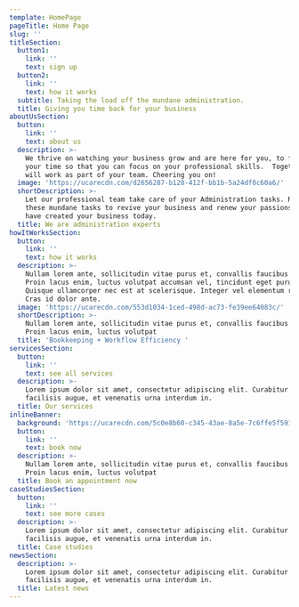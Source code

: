 ```yaml
---
template: HomePage
pageTitle: Home Page
slug: ''
titleSection:
  button1:
    link: ''
    text: sign up
  button2:
    link: ''
    text: how it works
  subtitle: Taking the load off the mundane administration.
  title: Giving you time back for your business
aboutUsSection:
  button:
    link: ''
    text: about us
  description: >-
    We thrive on watching your business grow and are here for you, to free up
    your time so that you can focus on your professional skills.  Together we
    will work as part of your team. Cheering you on!
  image: 'https://ucarecdn.com/d2656287-b128-412f-bb1b-5a24df0c60a6/'
  shortDescription: >-
    Let our professional team take care of your Administration tasks. Relinquish
    these mundane tasks to revive your business and renew your passions that
    have created your business today.
  title: We are administration experts
howItWorksSection:
  button:
    link: ''
    text: how it works
  description: >-
    Nullam lorem ante, sollicitudin vitae purus et, convallis faucibus nisl.
    Proin lacus enim, luctus volutpat accumsan vel, tincidunt eget purus.
    Quisque ullamcorper nec est at scelerisque. Integer vel elementum risus.
    Cras id dolor ante.
  image: 'https://ucarecdn.com/553d1034-1ced-498d-ac73-fe39ee64083c/'
  shortDescription: >-
    Nullam lorem ante, sollicitudin vitae purus et, convallis faucibus nisl.
    Proin lacus enim, luctus volutpat
  title: 'Bookkeeping + Workflow Efficiency '
servicesSection:
  button:
    link: ''
    text: see all services
  description: >-
    Lorem ipsum dolor sit amet, consectetur adipiscing elit. Curabitur aliquam
    facilisis augue, et venenatis urna interdum in.
  title: Our services
inlineBanner:
  background: 'https://ucarecdn.com/5c0e8b60-c345-43ae-8a5e-7c6ffe5f5914/'
  button:
    link: ''
    text: book now
  description: >-
    Nullam lorem ante, sollicitudin vitae purus et, convallis faucibus nisl.
    Proin lacus enim, luctus volutpat
  title: Book an appointment now
caseStudiesSection:
  button:
    link: ''
    text: see more cases
  description: >-
    Lorem ipsum dolor sit amet, consectetur adipiscing elit. Curabitur aliquam
    facilisis augue, et venenatis urna interdum in.
  title: Case studies
newsSection:
  description: >-
    Lorem ipsum dolor sit amet, consectetur adipiscing elit. Curabitur aliquam
    facilisis augue, et venenatis urna interdum in.
  title: Latest news
---
```

